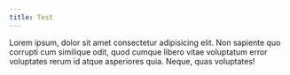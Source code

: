 ```yaml
---
title: Test
---
```


Lorem ipsum, dolor sit amet consectetur adipisicing elit. Non sapiente quo corrupti cum similique odit, quod cumque libero vitae voluptatum error voluptates rerum id atque asperiores quia. Neque, quas voluptates!